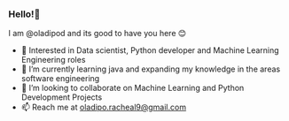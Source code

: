 ### Hello!👋
 I am @oladipod and its good to have you here 😊
- 👀 Interested in Data scientist, Python developer and Machine Learning Engineering roles
- 🌱 I’m currently learning java and expanding my knowledge in the areas software engineering
- 💼 I’m looking to collaborate on Machine Learning and Python Development Projects
- 📫 Reach me at oladipo.racheal9@gmail.com

